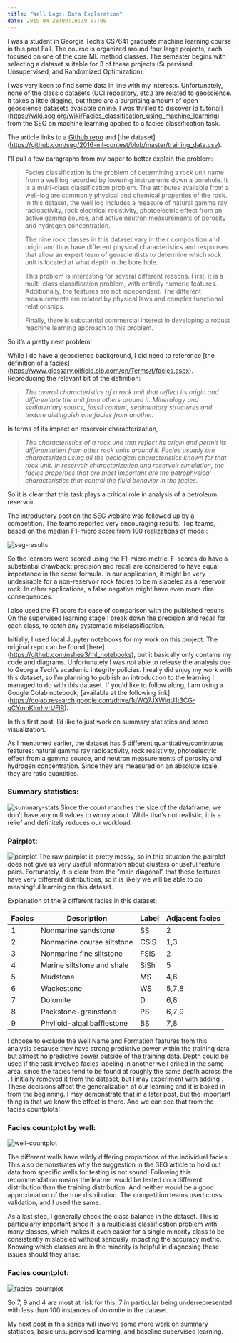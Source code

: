 ```yaml
---
title: "Well Logs: Data Exploration"
date: 2019-04-26T09:16:19-07:00
---
```


I was a student in Georgia Tech’s CS7641 graduate machine learning course in this past Fall. The course is organized around four large projects, each focused on one of the core ML method classes. The semester begins with selecting a dataset suitable for 3 of these projects (Supervised, Unsupervised, and Randomized Optimization). 

I was very keen to find some data in line with my interests. Unfortunately, none of the classic datasets (UCI repository, etc.) are related to geoscience. It takes a little digging, but there are a surprising amount of open geoscience datasets available online. I was thrilled to discover [a tutorial] (https://wiki.seg.org/wiki/Facies_classification_using_machine_learning)  from the SEG on machine learning applied to a facies classification task. 

The article links to a [Github repo](https://github.com/seg/2016-ml-contest) and [the dataset] (https://github.com/seg/2016-ml-contest/blob/master/training_data.csv).

I’ll pull a few paragraphs from my paper to better explain the problem:

>Facies classification is the problem of determining a rock unit name from a well log recorded by lowering instruments down a borehole. It is a multi-class classification problem. The attributes available from a well-log are commonly physical and chemical properties of the rock. In this dataset, the well log includes a measure of natural gamma ray radioactivity, rock electrical resistivity, photoelectric effect from an active gamma source, and active neutron measurements of porosity and hydrogen concentration. 
>
>The nine rock classes in this dataset vary in their composition and origin and thus have different physical characteristics and responses that allow an expert team of geoscientists to determine which rock unit is located at what depth in the bore hole. 
>
>This problem is interesting for several different reasons. First, it is a multi-class classification problem, with entirely numeric features. Additionally, the features are not independent. The different measurements are related by physical laws and complex functional relationships. 
>
>Finally, there is substantial commercial interest in developing a robust machine learning approach to this problem.

So it’s a pretty neat problem! 

While I do have a geoscience background, I did need to reference [the definition of a facies] (https://www.glossary.oilfield.slb.com/en/Terms/f/facies.aspx). Reproducing the relevant bit of the definition:

> *The overall characteristics of a rock unit that reflect its origin and differentiate the unit from others around it. Mineralogy and sedimentary source, fossil content, sedimentary structures and texture distinguish one facies from another.*

In terms of its impact on reservoir characterization,

> *The characteristics of a rock unit that reflect its origin and permit its differentiation from other rock units around it. Facies usually are characterized using all the geological characteristics known for that rock unit. In reservoir characterization and reservoir simulation, the facies properties that are most important are the petrophysical characteristics that control the fluid behavior in the facies.*

So it is clear that this task plays a critical role in analysis of a petroleum reservoir.

The introductory post on the SEG website was followed up by a competition. The teams reported very encouraging results. Top teams, based on the median F1-micro score from 100 realizations of model:

![seg-results](https://i.imgur.com/WNLCv8C.png)

So the learners were scored using the F1-micro metric. F-scores do have a substantial drawback: precision and recall are considered to have equal importance in the score formula. In our application, it might be very undesirable for a non-reservoir rock facies to be mislabeled as a reservoir rock. In other applications, a false negative might have even more dire consequences. 

I also used the F1 score for ease of comparison with the published results. On the supervised learning stage I break down the precision and recall for each class, to catch any systematic misclassification.

Initially, I used local Jupyter notebooks for my work on this project. The original repo can be found [here] (https://github.com/nshea3/ml_notebooks), but it basically only contains my code and diagrams. Unfortunately I was not able to release the analysis due to Georgia Tech’s academic integrity policies. I really did enjoy my work with this dataset, so I’m planning to publish an introduction to the learning I managed to do with this dataset. If you'd like to follow along, I am using a Google Colab notebook, [available at the following link] (https://colab.research.google.com/drive/1uWQ7JXWiqU1t3CG-qCYmnKInrhvrUFlR).

In this first post, I’d like to just work on summary statistics and some visualization. 

As I mentioned earlier, the dataset has 5 different quantitative/continuous features: natural gamma ray radioactivity, rock resistivity, photoelectric effect from a gamma source, and neutron measurements of porosity and hydrogen concentration. Since they are measured on an absolute scale, they are ratio quantities.

### Summary statistics:
![summary-stats](https://i.imgur.com/vTyOIWy.png)
Since the count matches the size of the dataframe, we don’t have any null values to worry about. While that’s not realistic, it is a relief and definitely reduces our workload. 

### Pairplot:
![pairplot](https://i.imgur.com/we8lKaB.png)
The raw pairplot is pretty messy, so in this situation the pairplot does not give us very useful information about clusters or useful feature pairs. Fortunately, it is clear from the “main diagonal” that these features have very different distributions, so it is likely we will be able to do meaningful learning on this dataset. 

Explanation of the 9 different facies in this dataset:

Facies	|Description				|Label	|Adjacent facies
--------|---------------------------|-------|----------------
1		|Nonmarine sandstone		|SS		|2
2		|Nonmarine course siltstone	|CSiS	|1,3
3		|Nonmarine fine siltstone	|FSiS	|2
4		|Marine siltstone and shale	|SiSh	|5
5		|Mudstone					|MS		|4,6
6		|Wackestone					|WS		|5,7,8
7		|Dolomite					|D		|6,8
8		|Packstone-grainstone		|PS		|6,7,9
9		|Phylloid-algal bafflestone	|BS		|7,8

I choose to exclude the Well Name and Formation features from this analysis because they have strong predictive power within the training data but almost no predictive power outside of the training data. Depth could be used if the task involved facies labeling in another well drilled in the same area, since the facies tend to be found at roughly the same depth across the . I initially removed it from the dataset, but I may experiment with adding . These decisions affect the generalization of our learning and it is baked in from the beginning. I may demonstrate that in a later post, but the important thing is that we know the effect is there. And we can see that from the facies countplots! 

### Facies countplot by well:
![well-countplot](https://i.imgur.com/sHn2YJS.png)

The different wells have wildly differing proportions of the individual facies.
This also demonstrates why the suggestion in the SEG article to hold out data from specific wells for testing is not sound. Following this recommendation means the learner would be tested on a different distribution than the training distribution. And neither would be a good approximation of the true distribution. The competition teams used cross validation, and I used the same. 

As a last step, I generally check the class balance in the dataset. This is particularly important since it is a multiclass classification problem with many classes, which makes it even easier for a single minority class to be consistently mislabeled without seriously impacting the accuracy metric. Knowing which classes are in the minority is helpful in diagnosing these issues should they arise:

### Facies countplot:
![facies-countplot](https://i.imgur.com/bSvwcnH.png)

So 7, 9 and 4 are most at risk for this, 7 in particular being underrepresented with less than 100 instances of dolomite in the dataset. 

My next post in this series will involve some more work on summary statistics, basic unsupervised learning, and baseline supervised learning.